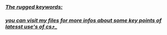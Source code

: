 ### <ins>***The rugged keywords:*** <ins>
### <ins>_you can visit my files for more infos about some key points of latesst use's of cs_⤴️_<ins>
